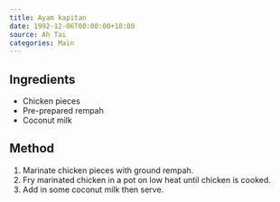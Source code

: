 ```yaml
---
title: Ayam kapitan
date: 1992-12-06T00:00:00+10:00
source: Ah Tai
categories: Main
---
```


## Ingredients
* Chicken pieces
* Pre-prepared rempah
* Coconut milk

## Method
1. Marinate chicken pieces with ground rempah.
2. Fry marinated chicken in a pot on low heat until chicken is cooked.
3. Add in some coconut milk then serve.